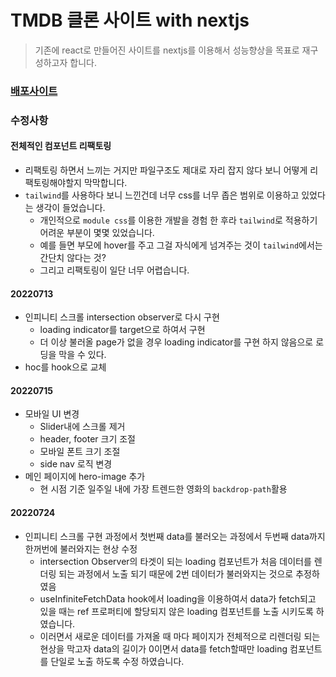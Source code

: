 # TMDB 클론 사이트 with nextjs

> 기존에 react로 만들어진 사이트를 nextjs를 이용해서 성능향상을 목표로 재구성하고자 합니다.

### [배포사이트](https://tmdb-next.vercel.app/)

### 수정사항

#### 전체적인 컴포넌트 리팩토링

- 리팩토링 하면서 느끼는 거지만 파일구조도 제대로 자리 잡지 않다 보니 어떻게 리팩토링해야할지 막막합니다.
- `tailwind`를 사용하다 보니 느낀건데 너무 css를 너무 좁은 범위로 이용하고 있었다는 생각이 들었습니다.
  - 개인적으로 `module css`를 이용한 개발을 경험 한 후라 `tailwind`로 적용하기 어려운 부분이 몇몇 있었습니다.
  - 예를 들면 부모에 hover를 주고 그걸 자식에게 넘겨주는 것이 `tailwind`에서는 간단치 않다는 것?
  - 그리고 리팩토링이 일단 너무 어렵습니다.

#### 20220713

- 인피니티 스크롤 intersection observer로 다시 구현
  - loading indicator를 target으로 하여서 구현
  - 더 이상 불러올 page가 없을 경우 loading indicator를 구현 하지 않음으로 로딩을 막을 수 있다.
- hoc를 hook으로 교체

#### 20220715

- 모바일 UI 변경
  - Slider내에 스크롤 제거
  - header, footer 크기 조절
  - 모바일 폰트 크기 조절
  - side nav 로직 변경
- 메인 페이지에 hero-image 추가
  - 현 시점 기준 일주일 내에 가장 트렌드한 영화의 `backdrop-path`활용

#### 20220724

- 인피니티 스크롤 구현 과정에서 첫번째 data를 불러오는 과정에서 두번째 data까지 한꺼번에 불러와지는 현상 수정
  - intersection Observer의 타겟이 되는 loading 컴포넌트가 처음 데이터를 렌더링 되는 과정에서 노출 되기 때문에 2번 데이터가 불러와지는 것으로 추정하였음
  - useInfiniteFetchData hook에서 loading을 이용하여서 data가 fetch되고 있을 때는 ref 프로퍼티에 할당되지 않은 loading 컴포넌트를 노출 시키도록 하였습니다.
  - 이러면서 새로운 데이터를 가져올 때 마다 페이지가 전체적으로 리렌더링 되는 현상을 막고자 data의 길이가 0이면서 data를 fetch할때만 loading 컴포넌트를 단일로 노출 하도록 수정 하였습니다.
